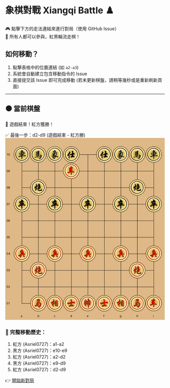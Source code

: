 # 象棋對戰 Xiangqi Battle ♟️

🎮 點擊下方的走法連結來進行對局（使用 GitHub Issue）  
👥 所有人都可以參與，紅黑輪流走棋！

## 如何移動？
1. 點擊表格中的位置連結 (如 `a2-a3`)
2. 系統會自動建立包含移動指令的 Issue
3. 直接提交該 Issue 即可完成移動  (若未更新棋盤，請稍等幾秒或是重新刷新頁面)

---

## ⚫️ 當前棋盤


🎉 遊戲結束！紅方獲勝！

✅ 最後一步：d2-d9 (遊戲結束 - 紅方勝)  
![current board](https://raw.githubusercontent.com/Asriel0727/xiangqi-battle/main/images/board/board_20250612092800.png?20250612092800)  

### 📜 完整移動歷史：

1. 紅方 (Asriel0727)：a1-a2
2. 黑方 (Asriel0727)：e10-e9
3. 紅方 (Asriel0727)：a2-d2
4. 黑方 (Asriel0727)：e9-d9
5. 紅方 (Asriel0727)：d2-d9
  

👉 [開始新對局](https://github.com/Asriel0727/xiangqi-battle/issues/new?title=xiangqi|chess|new|game001&body=請勿修改標題,直接提交即可)
